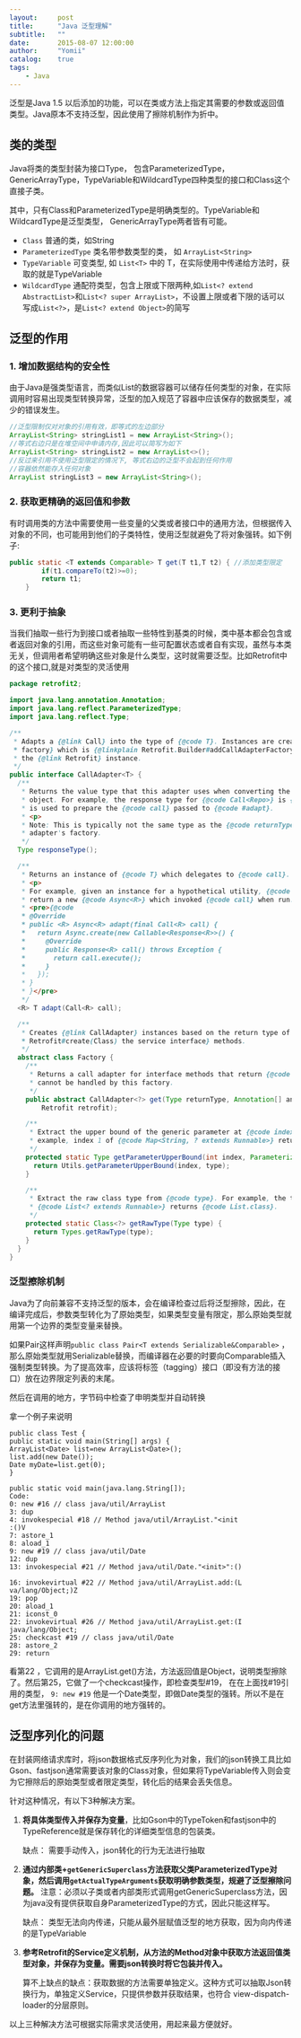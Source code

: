 ```yaml
---
layout:     post
title:      "Java 泛型理解"
subtitle:   ""
date:       2015-08-07 12:00:00
author:     "Yomii"
catalog:    true
tags:
    - Java
---
```



泛型是Java 1.5 以后添加的功能，可以在类或方法上指定其需要的参数或返回值类型。Java原本不支持泛型，因此使用了擦除机制作为折中。

## 类的类型

Java将类的类型封装为接口Type， 包含ParameterizedType，GenericArrayType，TypeVariable和WildcardType四种类型的接口和Class这个直接子类。

其中，只有Class和ParameterizedType是明确类型的。TypeVariable和WildcardType是泛型类型， GenericArrayType两者皆有可能。

- `Class` 普通的类，如String
- `ParameterizedType` 类名带参数类型的类， 如 `ArrayList<String>`
- `TypeVariable` 可变类型, 如 `List<T>` 中的 T，在实际使用中传递给方法时，获取的就是TypeVariable
- `WildcardType` 通配符类型，包含上限或下限两种,如`List<? extend AbstractList>`和`List<? super ArrayList>`，不设置上限或者下限的话可以写成`List<?>`，是`List<? extend Object>`的简写

## 泛型的作用

### 1\. 增加数据结构的安全性

由于Java是强类型语言，而类似List的数据容器可以储存任何类型的对象，在实际调用时容易出现类型转换异常，泛型的加入规范了容器中应该保存的数据类型，减少的错误发生。

```java
//泛型限制仅对对象的引用有效，即等式的左边部分
ArrayList<String> stringList1 = new ArrayList<String>();
//等式右边只是在堆空间中申请内存,因此可以简写为如下
ArrayList<String> stringList2 = new ArrayList<>();
//反过来引用不使用泛型限定的情况下, 等式右边的泛型不会起到任何作用
//容器依然能存入任何对象
ArrayList stringList3 = new ArrayList<String>();
```

### 2\. 获取更精确的返回值和参数

有时调用类的方法中需要使用一些变量的父类或者接口中的通用方法，但根据传入对象的不同，也可能用到他们的子类特性，使用泛型就避免了将对象强转。如下例子:

```java
public static <T extends Comparable> T get(T t1,T t2) { //添加类型限定  
        if(t1.compareTo(t2)>=0);  
        return t1;  
    }
```

### 3\. 更利于抽象

当我们抽取一些行为到接口或者抽取一些特性到基类的时候，类中基本都会包含或者返回对象的引用，而这些对象可能有一些可配置状态或者自有实现，虽然与本类无关，但调用者希望明确这些对象是什么类型，这时就需要泛型。比如Retrofit中的这个接口,就是对类型的灵活使用

```java
package retrofit2;

import java.lang.annotation.Annotation;
import java.lang.reflect.ParameterizedType;
import java.lang.reflect.Type;

/**
 * Adapts a {@link Call} into the type of {@code T}. Instances are created by {@linkplain Factory a
 * factory} which is {@linkplain Retrofit.Builder#addCallAdapterFactory(Factory) installed} into
 * the {@link Retrofit} instance.
 */
public interface CallAdapter<T> {
  /**
   * Returns the value type that this adapter uses when converting the HTTP response body to a Java
   * object. For example, the response type for {@code Call<Repo>} is {@code Repo}. This type
   * is used to prepare the {@code call} passed to {@code #adapt}.
   * <p>
   * Note: This is typically not the same type as the {@code returnType} provided to this call
   * adapter's factory.
   */
  Type responseType();

  /**
   * Returns an instance of {@code T} which delegates to {@code call}.
   * <p>
   * For example, given an instance for a hypothetical utility, {@code Async}, this instance would
   * return a new {@code Async<R>} which invoked {@code call} when run.
   * <pre>{@code
   * @Override
   * public <R> Async<R> adapt(final Call<R> call) {
   *   return Async.create(new Callable<Response<R>>() {
   *     @Override
   *     public Response<R> call() throws Exception {
   *       return call.execute();
   *     }
   *   });
   * }
   * }</pre>
   */
  <R> T adapt(Call<R> call);

  /**
   * Creates {@link CallAdapter} instances based on the return type of {@linkplain
   * Retrofit#create(Class) the service interface} methods.
   */
  abstract class Factory {
    /**
     * Returns a call adapter for interface methods that return {@code returnType}, or null if it
     * cannot be handled by this factory.
     */
    public abstract CallAdapter<?> get(Type returnType, Annotation[] annotations,
        Retrofit retrofit);

    /**
     * Extract the upper bound of the generic parameter at {@code index} from {@code type}. For
     * example, index 1 of {@code Map<String, ? extends Runnable>} returns {@code Runnable}.
     */
    protected static Type getParameterUpperBound(int index, ParameterizedType type) {
      return Utils.getParameterUpperBound(index, type);
    }

    /**
     * Extract the raw class type from {@code type}. For example, the type representing
     * {@code List<? extends Runnable>} returns {@code List.class}.
     */
    protected static Class<?> getRawType(Type type) {
      return Types.getRawType(type);
    }
  }
}
```

### 泛型擦除机制

Java为了向前兼容不支持泛型的版本，会在编译检查过后将泛型擦除，因此，在编译完成后，参数类型转化为了原始类型，如果类型变量有限定，那么原始类型就用第一个边界的类型变量来替换。

如果Pair这样声明`public class Pair<T extends Serializable&Comparable>` ，那么原始类型就用Serializable替换，而编译器在必要的时要向Comparable插入强制类型转换。为了提高效率，应该将标签（tagging）接口（即没有方法的接口）放在边界限定列表的末尾。

然后在调用的地方，字节码中检查了申明类型并自动转换

拿一个例子来说明

```
public class Test {  
public static void main(String[] args) {  
ArrayList<Date> list=new ArrayList<Date>();  
list.add(new Date());  
Date myDate=list.get(0);  
}
```

```
public static void main(java.lang.String[]);  
Code:  
0: new #16 // class java/util/ArrayList  
3: dup  
4: invokespecial #18 // Method java/util/ArrayList."<init  
:()V  
7: astore_1  
8: aload_1  
9: new #19 // class java/util/Date  
12: dup  
13: invokespecial #21 // Method java/util/Date."<init>":()  

16: invokevirtual #22 // Method java/util/ArrayList.add:(L  
va/lang/Object;)Z  
19: pop  
20: aload_1  
21: iconst_0  
22: invokevirtual #26 // Method java/util/ArrayList.get:(I  
java/lang/Object;  
25: checkcast #19 // class java/util/Date  
28: astore_2  
29: return
```

看第22 ，它调用的是ArrayList.get()方法，方法返回值是Object，说明类型擦除了。然后第25，它做了一个checkcast操作，即检查类型#19， 在在上面找#19引用的类型， `9: new #19` 他是一个Date类型，即做Date类型的强转。所以不是在get方法里强转的，是在你调用的地方强转的。

## 泛型序列化的问题

在封装网络请求库时，将json数据格式反序列化为对象，我们的json转换工具比如Gson、fastjson通常需要该对象的Class对象，但如果将TypeVariable传入则会变为它擦除后的原始类型或者限定类型，转化后的结果会丢失信息。

针对这种情况，有以下3种解决方案。

1. **将具体类型传入并保存为变量**，比如Gson中的TypeToken和fastjson中的TypeReference就是保存转化的详细类型信息的包装类。

    缺点： 需要手动传入，json转化的行为无法进行抽取

2. **通过内部类+`getGenericSuperclass`方法获取父类ParameterizedType对象，然后调用`getActualTypeArguments`获取明确参数类型，规避了泛型擦除问题。** 注意：必须以子类或者内部类形式调用getGenericSuperclass方法，因为java没有提供获取自身ParameterizedType的方式，因此只能这样写。

    缺点： 类型无法向内传递，只能从最外层赋值泛型的地方获取，因为向内传递的是TypeVariable

3. **参考Retrofit的Service定义机制，从方法的Method对象中获取方法返回值类型对象，并保存为变量。需要json转换时将它包装并传入。**

    算不上缺点的缺点：获取数据的方法需要单独定义。这种方式可以抽取Json转换行为，单独定义Service，只提供参数并获取结果，也符合 view-dispatch-loader的分层原则。

以上三种解决方法可根据实际需求灵活使用，用起来最方便就好。
